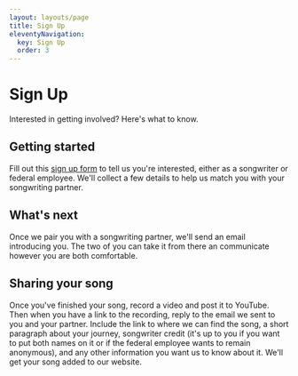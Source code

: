 ```yaml
---
layout: layouts/page
title: Sign Up
eleventyNavigation:
  key: Sign Up
  order: 3
---
```


<h1>Sign Up</h1>
Interested in getting involved? Here's what to know.

<h2>Getting started</h2>

Fill out this <a href="https://docs.google.com/forms/d/e/1FAIpQLSdHpSIEM82slzVi-TAd3J7A7gwCufwK0V0KVQr3SDFGMVLmVw/viewform?usp=header">sign up form</a> to tell us you're interested, either as a songwriter or federal employee. We'll collect a few details to help us match you with your songwriting partner.

<h2>What's next</h2>

Once we pair you with a songwriting partner, we'll send an email introducing you. The two of you can take it from there an communicate however you are both comfortable.

<h2>Sharing your song</h2>

Once you've finished your song, record a video and post it to YouTube. Then when you have a link to the recording, reply to the email we sent to you and your partner. Include the link to where we can find the song, a short paragraph about your journey, songwriter credit (it's up to you if you want to put both names on it or if the federal employee wants to remain anonymous), and any other information you want us to know about it. We'll get your song added to our website.